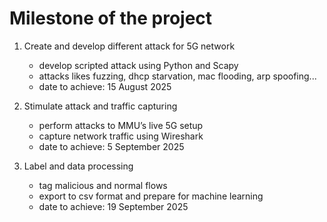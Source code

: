 # Milestone of the project

1. Create and develop different attack for 5G network 
    - develop scripted attack using Python and Scapy
    - attacks likes fuzzing, dhcp starvation, mac flooding, arp spoofing...
    - date to achieve: 15 August 2025 

2. Stimulate attack and traffic capturing
    - perform attacks to MMU’s live 5G setup
    - capture network traffic using Wireshark
    - date to achieve: 5 September 2025

3. Label and data processing
    - tag malicious and normal flows
    - export to csv format and prepare for machine learning
    - date to achieve: 19 September 2025
 

